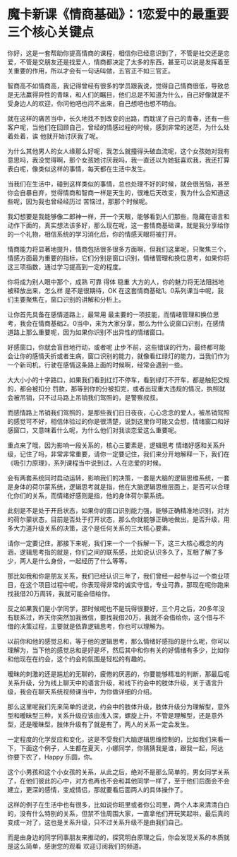# 魔卡新课《情商基础》：1恋爱中的最重要三个核心关键点

你好，这是一套帮助你提高情商的课程，相信你已经意识到了，不管是社交还是恋爱，不管是交朋友还是找爱人，情商都决定了太多的东西，甚至可以说是发挥着至关重要的作用，所以才会有一句话叫做，五官正不如三官正。

智商高不如情商高，我记得曾经有很多的学员跟我说，觉得自己情商很低，导致总是无法赢得异性的青睐，和人们的瞩目，他们总是不知道为什么，自己好像就是不受身边人的欢迎，你问他吧也问不出来，自己想吧也想不明白。

就在这样的痛苦当中，长久地找不到改变的出路，而耽误了自己的青春，还有一些客户呢，当他们在回顾自己，曾经的情感过程的时候，感到非常的迷茫，为什么处着处着，诶 他就开始讨厌我了呢。

为什么其他男人的女人缘那么好呢，我怎么就撞得头破血流呢，这个女孩她对我有意思吗，我没觉得啊，那个女孩她讨厌我吗，我一直还以为她挺喜欢我，我还打算表白呢，像类似这样的事情，每天都在生活中发生。

当我们在生活中，碰到这样类似的事情，总也处理不好的时候，就会很苦恼，甚至你会自暴自弃，觉得情商和智商一样是天生的，很难后天改变，我为什么会知道这些呢，因为我也曾经经历过 苦恼过，那那个时候呢。

我幻想要是我能够像二郎神一样，开一个天眼，能够看到人们那些，隐藏在语言和动作下面的，真实想法该多好，那么现在呢，这一套情商基础课，就是我分享给你的一个礼物，相信系统的学习消化后，你的情感天眼将被打开。

情商能力将显著地提升，情商包括很多很多方面啊，但我们这里呢，只聚焦三个，情感方面最为重要的指标，它们分别是窗口识别，情绪管理和换位思考，如果你将这三项指数，通过学习提高到一定的程度。

你将成为别人眼中那个，成熟 可靠 得体 稳重 大方的人，你的魅力将无法阻挡地被释放出来，怎么样 是不是很期待，OK 在这套情商基础1。0系列课当中呢，我们主要聚焦在，窗口识别的讲解和分析上。

让你首先具备在感情道路上，最常用 最主要的一项技能，而情绪管理和换位思考，我会在情商基础2。0当中，来为大家分享，那么为什么说窗口识别，在感情道路上那么重要呢，因为如果你识别不出异性的情绪窗口。

好感窗口，你就会盲目地行动，或者呢 止步不前，这些错误的行为，最终都可能会让你的感情夭折或者生病，窗口识别的能力，就像看红绿灯的能力，当我们作为一个新司机，行驶在感情这条路上面的时候啊，经常会遇到一些。

大大小小的十字路口，如果我们看到红灯不停车，看到绿灯不开车，都是触犯交规的，都会被扣分 罚款，那等到你的分被扣完，或者出现重大违规的情况，执照就会被吊销，只不过马路上吊销我们驾照的，是警察叔叔。

而感情路上吊销我们驾照的，是那些我们日日夜夜，心心念念的爱人，被吊销驾照的感觉可不好，相信体验过的你是很清楚，说到这里你可能又会想，情绪窗口和好感窗口，又意味着什么呢，为什么他们对我谈恋爱这么重要呢。

重点来了哦，因为影响一段关系的，核心三要素是，逻辑思考 情绪好感和关系升级，记住了吗，非常非常重要，请你一定要记住，我们来分开地解释一下，我们在《吸引力原理》，系列课程当中说到过，人在恋爱的时候。

会有两套系统同时启动运转，影响我们的决策，一套是大脑的逻辑思维系统，一套是身体的荷尔蒙系统，逻辑思考就是指，他在大脑逻辑思维层面上，是否可以合理化你们的关系，而情绪好感则是指，他的身体荷尔蒙系统。

此刻是不是处于开启状态，如果你的窗口识别能力强，能够正确精准地识别，对方的荷尔蒙状态，目前是否处于打开状态，那么你就能够正确地做出，是否升级，用多大力道升级关系的决策，这个是任何关系的三大核心要素。

请你一定要记住，那接下来呢，我们来一个一个拆解一下，这三大核心概念的内涵，逻辑思考指的就是，你们之间的联系感，比如说认识多久了，互相了解了多少，两人是什么身份，一起经历了什么等等。

那比如我和你是朋友关系，我们已经认识三年了，我们曾经一起参与过一个商业项目，在这个项目过程中呢，你表现得非常的诚实守信，专业可靠，那现在呢你跑来找我借20万周转，我就可能会借给你。

反之如果我们是小学同学，那时候呢也不是玩得很要好，三个月之后，20多年没有联系过，昨天你突然加我微信，要找我借20万，我就不会借给你，这个借与不借的决策过程，主要就是依靠逻辑思考，你也可以理解为。

以前你和他的感觉总和，等于他的逻辑思考，那么情绪好感指的是什么呢，你可以理解为，当下他的感觉总和是好是坏，然后其中和你有关的好情绪有多少，比如你和他现在在约会，这个约会的氛围是轻松的有趣的。

暧昧的刺激的还是尴尬的无聊的，疲倦的厌恶的，你要能够精准的判断，那最后呢关系升级，分为线上聊天中的语言升级，和线下约会中的肢体升级，关于语言升级，我会在聊天系统视频课当中，为你做详细的介绍。

那么这里呢我们先来简单的说说，约会中的肢体升级，肢体升级分为理解型，意外型和暧昧型三种，关系升级应该由浅入深，螺旋上升，不管是理解型，还是意外型，还是暧昧型，肢体升级有了就是有了，两人的关系一定会发生。

一定程度的化学反应和变化，这是不受我们大脑逻辑思维控制的，比如我们来看一下，下面这个例子，人生都在夏天，小娜同学，你猜猜我是谁，跟我一起，阿达 你要下农了，Happy 乐圆，你。

这个小男孩和这个小女孩的关系，从此之后，绝对不是那么简单的，男女同学关系了，在他们彼此的心中，对方也再也不会和其他同学一样了，至于他们后面会不会建立，更深的感情，变成情侣，那就要看后面两人的具体操作了。

这样的例子在生活中也有很多，比如说你班里或者你公司里，两个人本来清清白白的，没有什么特别的关系，但禁不住周围大家，一直拿他们开玩笑起哄，最后真的变成一对了，这也是关系升级，只不过关系升级不是由我们自己。

而是由身边的同学同事朋友来推动的，探究明白原理之后，你会发现关系的本质就是这么简单，感谢您的观看 欢迎订阅我们的频道。

